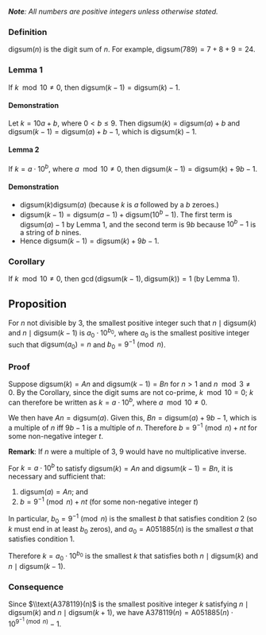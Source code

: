 
***Note**: All numbers are positive integers unless otherwise stated.*

### Definition

$\text{digsum}(n)$ is the digit sum of $n$. For example, $\text{digsum}(789) = 7+8+9 = 24$.

### Lemma 1

If $k \mod{10} \ne 0$, then $\text{digsum}(k-1)= 	\text{digsum}(k)-1$.

#### Demonstration

Let $k = 10a + b$, where $0 < b \le 9$. Then $\text{digsum}(k) = 	\text{digsum}(a) + b$ and $\text{digsum}(k-1) = 	\text{digsum}(a)+b-1$, which is $\text{digsum}(k)-1$.

#### Lemma 2

If $k = a \cdot 10^b$, where $a \mod{10} \ne 0$, then $\text{digsum}(k-1) = 	\text{digsum}(k) + 9b - 1$.

#### Demonstration

* $\text{digsum}(k) 	\text{digsum}(a)$ (because $k$ is $a$ followed by a $b$ zeroes.) 
* $\text{digsum}(k-1) = 	\text{digsum}(a-1)+ 	\text{digsum}(10^b-1)$. The first term is $\text{digsum}(a)-1$ by Lemma 1, and the second term is $9b$ because $10^b-1$ is a string of $b$ nines.
* Hence $\text{digsum}(k-1) = 	\text{digsum}(k) + 9b -1$.

### Corollary

If $k \mod 10 \ne 0$, then $\gcd(	\text{digsum}(k-1), 	\text{digsum}(k)) = 1$ (by Lemma 1). 

## Proposition

For $n$ not divisible by 3, the smallest positive integer such that $n \mid 	\text{digsum}(k)$ and $n \mid 	\text{digsum}(k-1)$  is $a_0\cdot 10^{b_0}$, where $a_0$ is the smallest positive integer such that $\text{digsum}(a_0)=n$ and $b_0=9^{-1}\pmod{n}$.

### Proof

Suppose $\text{digsum}(k) = An$ and $\text{digsum}(k-1) = Bn$ for $n>1$ and $n \mod 3 \ne 0$. By the Corollary, since the digit sums are not co-prime, $k \mod 10 = 0$; $k$ can therefore be written as $k = a \cdot 10^b$, where $a \mod 10 \ne 0$.

We then have $An = 	\text{digsum}(a)$. Given this, $Bn = 	\text{digsum}(a) + 9b - 1$, which is a multiple of $n$ iff $9b-1$ is a multiple of $n$. Therefore $b = 9^{-1} \pmod{n} + nt$ for some non-negative integer $t$. 

**Remark**: If $n$ were a multiple of 3, 9 would have no multiplicative inverse. 

For $k = a\cdot 10^b$ to satisfy $\text{digsum}(k) = An$ and $\text{digsum}(k-1)=Bn$, it is necessary and sufficient that:

1. $\text{digsum}(a)=An$; and
2. $b = 9^{-1}\pmod{n} + nt$ (for some non-negative integer $t$)

In particular, $b_0 = 9^{-1} \pmod{n}$ is the smallest $b$ that satisfies condition 2 (so $k$ must end in at least $b_0$ zeros), and $a_0 = \text{A051885}(n)$ is the smallest $a$ that satisfies condition 1. 

Therefore $k = a_0 \cdot 10^{b_0}$ is the smallest $k$ that satisfies both $n \mid 	\text{digsum}(k)$ and $n \mid 	\text{digsum}(k-1)$.

### Consequence

Since $\\text{A378119}(n)$ is the smallest positive integer $k$ satisfying $n \mid 	\text{digsum}(k)$ and $n \mid 	\text{digsum}(k+1)$, we have $\text{A378119}(n) = \text{A051885}(n) \cdot 10^{9^{-1} \pmod n}-1$.
